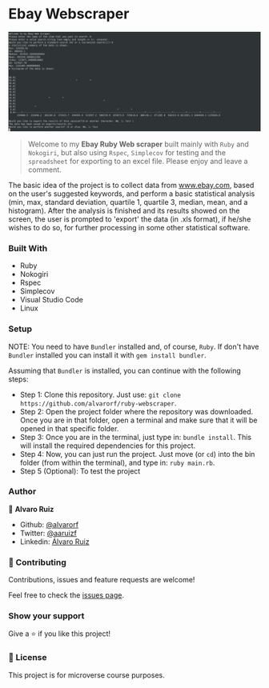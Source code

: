 # Ebay Webscraper

![screenshot](/images/screenshot.png)

> Welcome to my **Ebay Ruby Web scraper** built mainly with `Ruby` and `Nokogiri`, but also using `Rspec`, `Simplecov` for testing and the `spreadsheet` for exporting to an excel file. Please enjoy and leave a comment.

The basic idea of the project is to collect data from www.ebay.com, based on the user's suggested keywords, and perform a basic statistical analysis (min, max, standard deviation, quartile 1, quartile 3, median, mean, and a histogram).
After the analysis is finished and its results showed on the screen, the user is prompted to 'export' the data (in .xls format), if he/she wishes to do so, for further processing in some other statistical software.

### Built With

- Ruby
- Nokogiri
- Rspec
- Simplecov
- Visual Studio Code
- Linux

### Setup

NOTE: You need to have `Bundler` installed and, of course, `Ruby`. If don't have `Bundler` installed you can install it with `gem install bundler`.

Assuming that `Bundler` is installed, you can continue with the following steps:
- Step 1: Clone this repository. Just use: `git clone https://github.com/alvarorf/ruby-webscraper`.
- Step 2: Open the project folder where the repository was downloaded. Once you are in that folder, open a terminal and make sure that it will be opened in that specific folder.
- Step 3: Once you are in the terminal, just type in: `bundle install`. This will install the required dependencies for this project.
- Step 4: Now, you can just run the project. Just move (or `cd`) into the bin folder (from within the terminal), and type in: `ruby main.rb`.
- Step 5 (Optional): To test the project

### Author

👤 **Alvaro Ruiz**

- Github: [@alvarorf](https://github.com/alvarorf)
- Twitter: [@aaruizf](https://twitter.com/aaruizf)
- Linkedin: [Álvaro Ruiz](https://www.linkedin.com/in/alvaro-andr%C3%A9s-ruiz-22810915a/)

### 🤝 Contributing

Contributions, issues and feature requests are welcome!

Feel free to check the [issues page](issues/).

### Show your support

Give a ⭐️ if you like this project!


### 📝 License

This project is for microverse course purposes.

